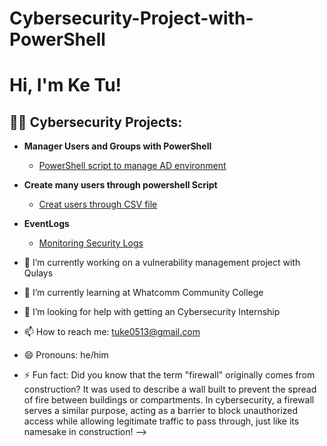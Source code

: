 # Cybersecurity-Project-with-PowerShell
<h1>Hi, I'm Ke Tu! </h1>

<h2>👨‍💻 Cybersecurity Projects:</h2>

- <b>Manager Users and Groups with PowerShell</b>
  - [PowerShell script to manage AD environment](https://github.com/TayLuo/Cybersecurity-Project-with-PowerShell/blob/main/Create%20ADUsers.txt)
- <b>Create many users through powershell Script</b>
  - [Creat users through CSV file](https://github.com/TayLuo/Cybersecurity-Project-with-PowerShell/blob/main/CreateADUsersFromCSV.ps1)
 
- <b>EventLogs</b>
  - [Monitoring Security Logs](https://github.com/TayLuo/Cybersecurity-Project-with-PowerShell/blob/main/EventLog%20Monitoring.txt)



- 🔭 I’m currently working on a vulnerability management project with Qulays
- 🌱 I’m currently learning at Whatcomm Community College
- 🤔 I’m looking for help with getting an Cybersecurity Internship
- 📫 How to reach me: tuke0513@gmail.com
- 😄 Pronouns: he/him
- ⚡ Fun fact: Did you know that the term "firewall" originally comes from construction? It was used to describe a wall built to prevent the spread of fire between buildings or compartments. In cybersecurity, a firewall serves a similar purpose, acting as a barrier to block unauthorized access while allowing legitimate traffic to pass through, just like its namesake in construction!
-->
